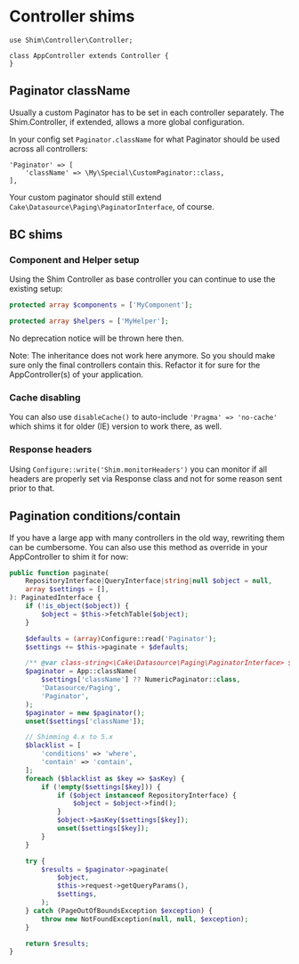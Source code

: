 # Controller shims
```
use Shim\Controller\Controller;

class AppController extends Controller {
}
```

## Paginator className
Usually a custom Paginator has to be set in each controller separately.
The Shim.Controller, if extended, allows a more global configuration.

In your config set `Paginator.className` for what Paginator should be used across all controllers:
```
'Paginator' => [
    'className' => \My\Special\CustomPaginator::class,
],
```
Your custom paginator should still extend `Cake\Datasource\Paging\PaginatorInterface`, of course.

## BC shims

### Component and Helper setup
Using the Shim Controller as base controller you can continue to use the existing setup:
```php
protected array $components = ['MyComponent'];

protected array $helpers = ['MyHelper'];
````
No deprecation notice will be thrown here then.

Note: The inheritance does not work here anymore.
So you should make sure only the final controllers contain this.
Refactor it for sure for the AppController(s) of your application.

### Cache disabling
You can also use `disableCache()` to auto-include `'Pragma' => 'no-cache'` which
shims it for older (IE) version to work there, as well.

### Response headers
Using `Configure::write('Shim.monitorHeaders')` you can monitor if all headers are properly
set via Response class and not for some reason sent prior to that.

## Pagination conditions/contain
If you have a large app with many controllers in the old way, rewriting them can be cumbersome.
You can also use this method as override in your AppController to shim it for now:
```php
public function paginate(
    RepositoryInterface|QueryInterface|string|null $object = null,
    array $settings = [],
): PaginatedInterface {
    if (!is_object($object)) {
        $object = $this->fetchTable($object);
    }

    $defaults = (array)Configure::read('Paginator');
    $settings += $this->paginate + $defaults;

    /** @var class-string<\Cake\Datasource\Paging\PaginatorInterface> $paginator */
    $paginator = App::className(
        $settings['className'] ?? NumericPaginator::class,
        'Datasource/Paging',
        'Paginator',
    );
    $paginator = new $paginator();
    unset($settings['className']);

    // Shimming 4.x to 5.x
    $blacklist = [
        'conditions' => 'where',
        'contain' => 'contain',
    ];
    foreach ($blacklist as $key => $asKey) {
        if (!empty($settings[$key])) {
            if ($object instanceof RepositoryInterface) {
            	$object = $object->find();
            }
            $object->$asKey($settings[$key]);
            unset($settings[$key]);
        }
    }

    try {
        $results = $paginator->paginate(
            $object,
            $this->request->getQueryParams(),
            $settings,
        );
    } catch (PageOutOfBoundsException $exception) {
        throw new NotFoundException(null, null, $exception);
    }

    return $results;
}
```

